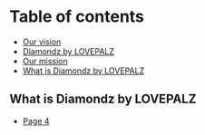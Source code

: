 # Table of contents

* [Our vision ](README.md)
* [Diamondz  by  LOVEPALZ](page-2.md)
* [Our mission](page-3.md)
* [What is Diamondz  by  LOVEPALZ]()

## What is Diamondz by LOVEPALZ

* [Page 4](section-1/page-4.md)
 